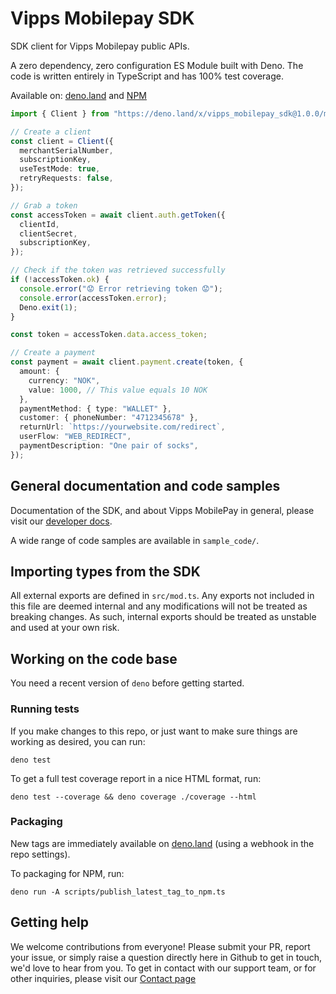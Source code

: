 # Vipps Mobilepay SDK

SDK client for Vipps Mobilepay public APIs.

A zero dependency, zero configuration ES Module built with Deno. The code is written entirely in TypeScript and has 100% test coverage.

Available on: [deno.land](https://deno.land/x/vipps_mobilepay_sdk) and [NPM](https://www.npmjs.com/package/@vippsmobilepay/sdk)

```ts
import { Client } from "https://deno.land/x/vipps_mobilepay_sdk@1.0.0/mod.ts";

// Create a client
const client = Client({
  merchantSerialNumber,
  subscriptionKey,
  useTestMode: true,
  retryRequests: false,
});

// Grab a token
const accessToken = await client.auth.getToken({
  clientId,
  clientSecret,
  subscriptionKey,
});

// Check if the token was retrieved successfully
if (!accessToken.ok) {
  console.error("😟 Error retrieving token 😟");
  console.error(accessToken.error);
  Deno.exit(1);
}

const token = accessToken.data.access_token;

// Create a payment
const payment = await client.payment.create(token, {
  amount: {
    currency: "NOK",
    value: 1000, // This value equals 10 NOK
  },
  paymentMethod: { type: "WALLET" },
  customer: { phoneNumber: "4712345678" },
  returnUrl: `https://yourwebsite.com/redirect`,
  userFlow: "WEB_REDIRECT",
  paymentDescription: "One pair of socks",
});
```

## General documentation and code samples

Documentation of the SDK, and about Vipps MobilePay in general, please visit our [developer docs](https://developer.vippsmobilepay.com/docs/SDKs/).

A wide range of code samples are available in `sample_code/`.

## Importing types from the SDK

All external exports are defined in `src/mod.ts`. Any exports not included in this file are deemed
internal and any modifications will not be treated as breaking changes. As such,
internal exports should be treated as unstable and used at your own risk.

## Working on the code base

You need a recent version of `deno` before getting started.

### Running tests

If you make changes to this repo, or just want to make sure things are working
as desired, you can run:

    deno test

To get a full test coverage report in a nice HTML format, run:

    deno test --coverage && deno coverage ./coverage --html

### Packaging

New tags are immediately available on [deno.land](https://deno.land/x/vipps_mobilepay_sdk) (using a webhook in the repo settings).

To packaging for NPM, run:

    deno run -A scripts/publish_latest_tag_to_npm.ts

## Getting help

We welcome contributions from everyone! Please submit your PR, report your issue, or simply raise a question directly here in Github to get in touch, we'd love to hear from you. To get in contact with our support team, or for other inquiries, please visit our [Contact page](https://developer.vippsmobilepay.com/docs/contact/)